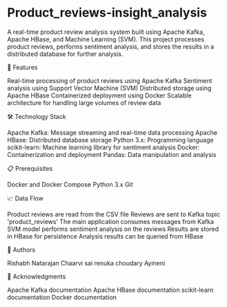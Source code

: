 # Product_reviews-insight_analysis

A real-time product review analysis system built using Apache Kafka, Apache HBase, and Machine Learning (SVM). This project processes product reviews, performs sentiment analysis, and stores the results in a distributed database for further analysis.



🚀 Features

Real-time processing of product reviews using Apache Kafka
Sentiment analysis using Support Vector Machine (SVM)
Distributed storage using Apache HBase
Containerized deployment using Docker
Scalable architecture for handling large volumes of review data



🛠️ Technology Stack

Apache Kafka: Message streaming and real-time data processing
Apache HBase: Distributed database storage
Python 3.x: Programming language
scikit-learn: Machine learning library for sentiment analysis
Docker: Containerization and deployment
Pandas: Data manipulation and analysis



📋 Prerequisites

Docker and Docker Compose
Python 3.x
Git



📈 Data Flow

Product reviews are read from the CSV file
Reviews are sent to Kafka topic 'product_reviews'
The main application consumes messages from Kafka
SVM model performs sentiment analysis on the reviews
Results are stored in HBase for persistence
Analysis results can be queried from HBase


👥 Authors

Rishabh Natarajan 
Chaarvi sai renuka choudary Ayineni



🙏 Acknowledgments

Apache Kafka documentation
Apache HBase documentation
scikit-learn documentation
Docker documentation
